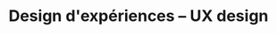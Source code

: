---
layout: category_index
title: Design d'expériences – UX design
category: ux-design
permalink: /ux-design/
intro: Collection d'articles sur le design d'experiences web, la recherche UX, l'accessibilité et la conception d'interfaces en général.
text-twtr: En train d'explorer les notes et ressources UX design — @MagDuWebdesign
---